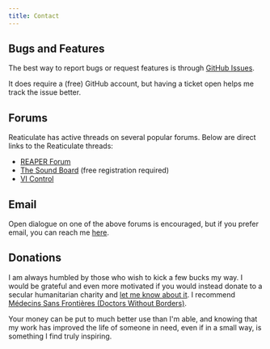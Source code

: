 ```yaml
---
title: Contact
---
```


## Bugs and Features

The best way to report bugs or request features is through
[GitHub Issues](https://github.com/jtackaberry/reaticulate/issues).

It does require a (free) GitHub account, but having a ticket open helps me track the issue better.

## Forums

Reaticulate has active threads on several popular forums.  Below are direct links to the Reaticulate
threads:

* [REAPER Forum](https://forum.cockos.com/showthread.php?t=200022)
* [The Sound Board](https://thesoundboard.net/viewtopic.php?f=7&t=2402) (free registration required)
* [VI Control](https://vi-control.net/community/threads/reaticulate-articulation-management-for-reaper-0-2-0-now-available.66851/)


## Email

Open dialogue on one of the above forums is encouraged, but if you prefer email, you can reach me [here](mailto:tack@urandom.ca).


## Donations

I am always humbled by those who wish to kick a few bucks my way.  I would be grateful and even more motivated if you would instead donate to a secular humanitarian charity and [let me know about it](mailto:tack@urandom.ca?subject=I+made+a+donation+because+of+Reaticulate).  I recommend [Médecins Sans Frontières (Doctors Without Borders)](https://www.msf.org/donate).

Your money can be put to much better use than I'm able, and knowing that my work has improved the life of someone in need, even if in a small way, is something I find truly inspiring.
